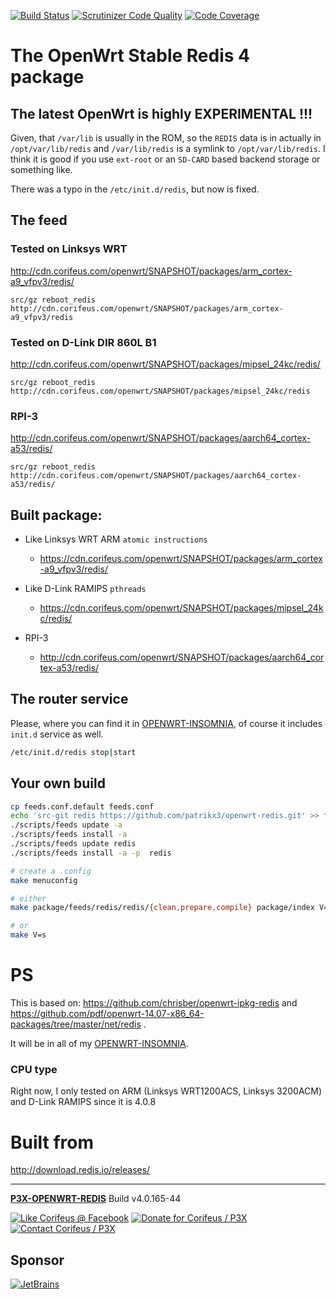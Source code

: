 [//]: #@corifeus-header

  [![Build Status](https://travis-ci.org/patrikx3/openwrt-redis.svg?branch=master)](https://travis-ci.org/patrikx3/openwrt-redis)  [![Scrutinizer Code Quality](https://scrutinizer-ci.com/g/patrikx3/openwrt-redis/badges/quality-score.png?b=master)](https://scrutinizer-ci.com/g/patrikx3/openwrt-redis/?branch=master)  [![Code Coverage](https://scrutinizer-ci.com/g/patrikx3/openwrt-redis/badges/coverage.png?b=master)](https://scrutinizer-ci.com/g/patrikx3/openwrt-redis/?branch=master) 

# The OpenWrt Stable Redis 4 package 



## The latest OpenWrt is highly EXPERIMENTAL !!!
                    
 
                        
[//]: #@corifeus-header:end

Given, that ```/var/lib``` is usually in the ROM, so the ```REDIS``` data is in actually in ```/opt/var/lib/redis``` and ```/var/lib/redis``` is a symlink to ```/opt/var/lib/redis```. I think it is good if you use ```ext-root``` or an ```SD-CARD``` based backend storage or something like.

There was a typo in the ```/etc/init.d/redis```, but now is fixed. 

## The feed

### Tested on Linksys WRT

http://cdn.corifeus.com/openwrt/SNAPSHOT/packages/arm_cortex-a9_vfpv3/redis/

```text
src/gz reboot_redis http://cdn.corifeus.com/openwrt/SNAPSHOT/packages/arm_cortex-a9_vfpv3/redis
```

### Tested on D-Link DIR 860L B1

http://cdn.corifeus.com/openwrt/SNAPSHOT/packages/mipsel_24kc/redis/

```text
src/gz reboot_redis http://cdn.corifeus.com/openwrt/SNAPSHOT/packages/mipsel_24kc/redis
```

### RPI-3

http://cdn.corifeus.com/openwrt/SNAPSHOT/packages/aarch64_cortex-a53/redis/

```text
src/gz reboot_redis http://cdn.corifeus.com/openwrt/SNAPSHOT/packages/aarch64_cortex-a53/redis/
```


## Built package:
  
* Like Linksys WRT ARM ```atomic instructions```
  * https://cdn.corifeus.com/openwrt/SNAPSHOT/packages/arm_cortex-a9_vfpv3/redis/  

* Like D-Link RAMIPS ```pthreads```
  * https://cdn.corifeus.com/openwrt/SNAPSHOT/packages/mipsel_24kc/redis/

* RPI-3 
  * http://cdn.corifeus.com/openwrt/SNAPSHOT/packages/aarch64_cortex-a53/redis/

## The router service

Please, where you can find it in  [OPENWRT-INSOMNIA](https://pages.corifeus.com/openwrt-insomnia), of course it includes ```init.d``` service as well.

```bash
/etc/init.d/redis stop|start
```

## Your own build

```bash
cp feeds.conf.default feeds.conf
echo 'src-git redis https://github.com/patrikx3/openwrt-redis.git' >> feeds.conf
./scripts/feeds update -a
./scripts/feeds install -a
./scripts/feeds update redis
./scripts/feeds install -a -p  redis

# create a .config
make menuconfig

# either
make package/feeds/redis/redis/{clean,prepare,compile} package/index V=s

# or
make V=s
```


# PS

This is based on:
https://github.com/chrisber/openwrt-ipkg-redis and https://github.com/pdf/openwrt-14.07-x86_64-packages/tree/master/net/redis .

It will be in all of my [OPENWRT-INSOMNIA](https://pages.corifeus.com/openwrt-insomnia).

### CPU type
Right now, I only tested on ARM (Linksys WRT1200ACS, Linksys 3200ACM) and D-Link RAMIPS since it is 4.0.8

# Built from

http://download.redis.io/releases/


[//]: #@corifeus-footer

---

[**P3X-OPENWRT-REDIS**](https://pages.corifeus.com/openwrt-redis) Build v4.0.165-44 

[![Like Corifeus @ Facebook](https://img.shields.io/badge/LIKE-Corifeus-3b5998.svg)](https://www.facebook.com/corifeus.software) [![Donate for Corifeus / P3X](https://img.shields.io/badge/Donate-Corifeus-003087.svg)](https://www.paypal.com/cgi-bin/webscr?cmd=_s-xclick&hosted_button_id=QZVM4V6HVZJW6)  [![Contact Corifeus / P3X](https://img.shields.io/badge/Contact-P3X-ff9900.svg)](https://www.patrikx3.com/en/front/contact) 


## Sponsor

[![JetBrains](https://www.patrikx3.com/images/jetbrains-logo.svg)](https://www.jetbrains.com/)
  
 

[//]: #@corifeus-footer:end



